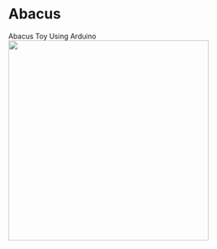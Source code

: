 # Abacus
Abacus Toy Using Arduino
<img src="https://github.com/paarth-arkadi/Abacus/issues/1#issue-372292069" height="400" width="400"></img>
